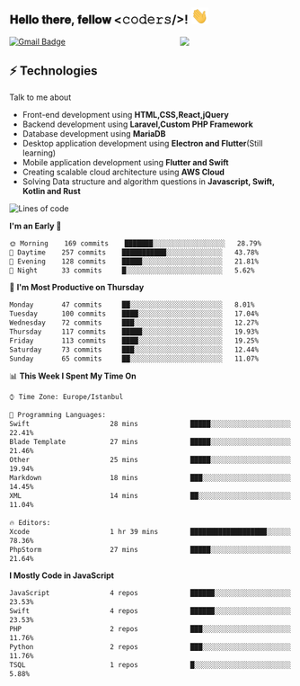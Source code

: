 <h2> 𝐇𝐞𝐥𝐥𝐨 𝐭𝐡𝐞𝐫𝐞, 𝐟𝐞𝐥𝐥𝐨𝐰 <𝚌𝚘𝚍𝚎𝚛𝚜/>! <img src="https://raw.githubusercontent.com/ABSphreak/ABSphreak/master/gifs/Hi.gif" width="30px"></h2>

<img align='right' src='https://user-images.githubusercontent.com/5713670/87202985-820dcb80-c2b6-11ea-9f56-7ec461c497c3.gif' width='200"'>

[![Gmail Badge](https://img.shields.io/badge/-osein.wtr@gmail.com-c14438?style=flat-square&logo=Gmail&logoColor=white&link=mailto:osein.wtr@gmail.com)](mailto:osein.wtr@gmail.com)


## ⚡ Technologies
Talk to me about
- Front-end development using **HTML,CSS,React,jQuery**
- Backend development using **Laravel,Custom PHP Framework**
- Database development using **MariaDB**
- Desktop application development using **Electron and Flutter**(Still learning)
- Mobile application development using **Flutter and Swift**
- Creating scalable cloud architecture using **AWS Cloud**
- Solving Data structure and algorithm questions in **Javascript, Swift, Kotlin and Rust**

<!--## Hello World!! 🤔
- 💬 Ask me about anything an everything.
- 📫 Read my blogs: [Harsh Blog](https://harshblog.xyz)
- 🎯 Portfolio site: [Portfolio](https://harshkumarkhatri.github.io/Portfolio-Site/index.html)
- 🔔 Subscribe:- [Harsh Kumar Khatri](https://www.youtube.com/channel/UCKNtMU9M559bmXxKoT6YeJw)
- ⚡ Fun fact: Internet users blink less than usual.-->

<!--START_SECTION:waka-->
![Lines of code](https://img.shields.io/badge/From%20Hello%20World%20I%27ve%20Written-22.0%20million%20lines%20of%20code-blue)

**I'm an Early 🐤** 

```text
🌞 Morning    169 commits    ███████░░░░░░░░░░░░░░░░░░   28.79% 
🌆 Daytime    257 commits    ███████████░░░░░░░░░░░░░░   43.78% 
🌃 Evening    128 commits    █████░░░░░░░░░░░░░░░░░░░░   21.81% 
🌙 Night      33 commits     █░░░░░░░░░░░░░░░░░░░░░░░░   5.62%

```
📅 **I'm Most Productive on Thursday** 

```text
Monday       47 commits     ██░░░░░░░░░░░░░░░░░░░░░░░   8.01% 
Tuesday      100 commits    ████░░░░░░░░░░░░░░░░░░░░░   17.04% 
Wednesday    72 commits     ███░░░░░░░░░░░░░░░░░░░░░░   12.27% 
Thursday     117 commits    █████░░░░░░░░░░░░░░░░░░░░   19.93% 
Friday       113 commits    ████░░░░░░░░░░░░░░░░░░░░░   19.25% 
Saturday     73 commits     ███░░░░░░░░░░░░░░░░░░░░░░   12.44% 
Sunday       65 commits     ██░░░░░░░░░░░░░░░░░░░░░░░   11.07%

```


📊 **This Week I Spent My Time On** 

```text
⌚︎ Time Zone: Europe/Istanbul

💬 Programming Languages: 
Swift                    28 mins             █████░░░░░░░░░░░░░░░░░░░░   22.41% 
Blade Template           27 mins             █████░░░░░░░░░░░░░░░░░░░░   21.46% 
Other                    25 mins             █████░░░░░░░░░░░░░░░░░░░░   19.94% 
Markdown                 18 mins             ███░░░░░░░░░░░░░░░░░░░░░░   14.45% 
XML                      14 mins             ██░░░░░░░░░░░░░░░░░░░░░░░   11.04%

🔥 Editors: 
Xcode                    1 hr 39 mins        ███████████████████░░░░░░   78.36% 
PhpStorm                 27 mins             █████░░░░░░░░░░░░░░░░░░░░   21.64%

```

**I Mostly Code in JavaScript** 

```text
JavaScript               4 repos             ██████░░░░░░░░░░░░░░░░░░░   23.53% 
Swift                    4 repos             ██████░░░░░░░░░░░░░░░░░░░   23.53% 
PHP                      2 repos             ███░░░░░░░░░░░░░░░░░░░░░░   11.76% 
Python                   2 repos             ███░░░░░░░░░░░░░░░░░░░░░░   11.76% 
TSQL                     1 repos             █░░░░░░░░░░░░░░░░░░░░░░░░   5.88%

```



<!--END_SECTION:waka-->

